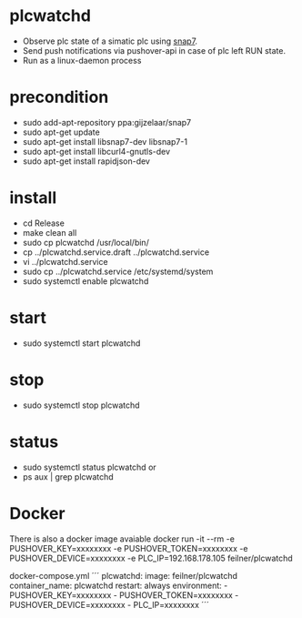 # plcwatchd

* Observe plc state of a simatic plc using [snap7](http://snap7.sourceforge.net/).
* Send push notifications via pushover-api in case of plc left RUN state.
* Run as a linux-daemon process

# precondition
* sudo add-apt-repository ppa:gijzelaar/snap7
* sudo apt-get update
* sudo apt-get install libsnap7-dev libsnap7-1
* sudo apt-get install libcurl4-gnutls-dev
* sudo apt-get install rapidjson-dev

# install
* cd Release
* make clean all
* sudo cp plcwatchd /usr/local/bin/
* cp ../plcwatchd.service.draft ../plcwatchd.service
* vi ../plcwatchd.service
* sudo cp ../plcwatchd.service /etc/systemd/system
* sudo systemctl enable plcwatchd

# start
* sudo systemctl start plcwatchd

# stop
* sudo systemctl stop plcwatchd

# status
* sudo systemctl status plcwatchd
or
* ps aux | grep plcwatchd



# Docker
There is also a docker image avaiable
docker run -it --rm -e PUSHOVER_KEY=xxxxxxxx -e PUSHOVER_TOKEN=xxxxxxxx -e PUSHOVER_DEVICE=xxxxxxxx -e PLC_IP=192.168.178.105  feilner/plcwatchd

docker-compose.yml
´´´
  plcwatchd: 
    image: feilner/plcwatchd
    container_name: plcwatchd
    restart: always
    environment:
    - PUSHOVER_KEY=xxxxxxxx
    - PUSHOVER_TOKEN=xxxxxxxx
    - PUSHOVER_DEVICE=xxxxxxxx
    - PLC_IP=xxxxxxxx
´´´
